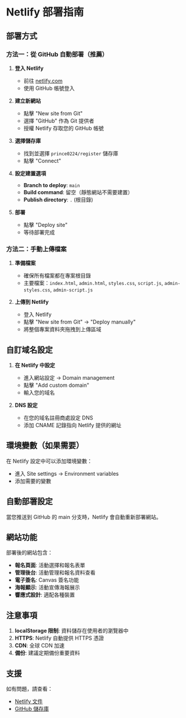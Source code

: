 # Netlify 部署指南

## 部署方式

### 方法一：從 GitHub 自動部署（推薦）

1. **登入 Netlify**
   - 前往 [netlify.com](https://netlify.com)
   - 使用 GitHub 帳號登入

2. **建立新網站**
   - 點擊 "New site from Git"
   - 選擇 "GitHub" 作為 Git 提供者
   - 授權 Netlify 存取您的 GitHub 帳號

3. **選擇儲存庫**
   - 找到並選擇 `prince0224/register` 儲存庫
   - 點擊 "Connect"

4. **設定建置選項**
   - **Branch to deploy**: `main`
   - **Build command**: 留空（靜態網站不需要建置）
   - **Publish directory**: `.` (根目錄)

5. **部署**
   - 點擊 "Deploy site"
   - 等待部署完成

### 方法二：手動上傳檔案

1. **準備檔案**
   - 確保所有檔案都在專案根目錄
   - 主要檔案：`index.html`, `admin.html`, `styles.css`, `script.js`, `admin-styles.css`, `admin-script.js`

2. **上傳到 Netlify**
   - 登入 Netlify
   - 點擊 "New site from Git" → "Deploy manually"
   - 將整個專案資料夾拖拽到上傳區域

## 自訂域名設定

1. **在 Netlify 中設定**
   - 進入網站設定 → Domain management
   - 點擊 "Add custom domain"
   - 輸入您的域名

2. **DNS 設定**
   - 在您的域名註冊商處設定 DNS
   - 添加 CNAME 記錄指向 Netlify 提供的網址

## 環境變數（如果需要）

在 Netlify 設定中可以添加環境變數：
- 進入 Site settings → Environment variables
- 添加需要的變數

## 自動部署設定

當您推送到 GitHub 的 main 分支時，Netlify 會自動重新部署網站。

## 網站功能

部署後的網站包含：
- **報名頁面**: 活動選擇和報名表單
- **管理後台**: 活動管理和報名資料查看
- **電子簽名**: Canvas 簽名功能
- **海報顯示**: 活動宣傳海報展示
- **響應式設計**: 適配各種裝置

## 注意事項

1. **localStorage 限制**: 資料儲存在使用者的瀏覽器中
2. **HTTPS**: Netlify 自動提供 HTTPS 憑證
3. **CDN**: 全球 CDN 加速
4. **備份**: 建議定期備份重要資料

## 支援

如有問題，請查看：
- [Netlify 文件](https://docs.netlify.com/)
- [GitHub 儲存庫](https://github.com/prince0224/register)

